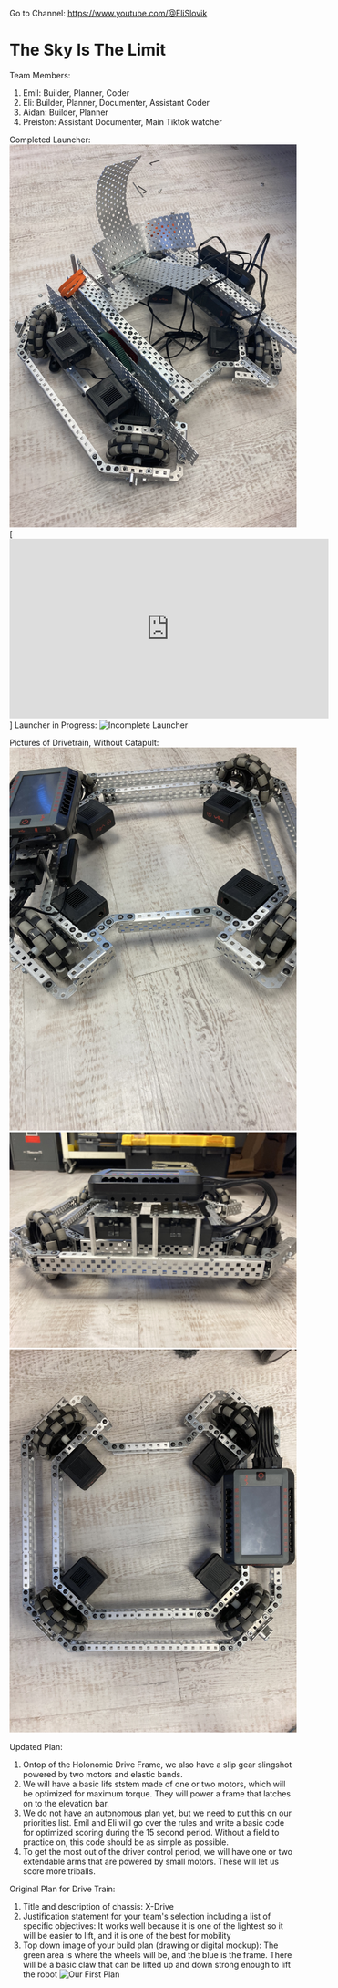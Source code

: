 Go to Channel: https://www.youtube.com/@EliSlovik


# The Sky Is The Limit
Team Members:
1. Emil: Builder, Planner, Coder
2. Eli: Builder, Planner, Documenter, Assistant Coder
3. Aidan: Builder, Planner
4. Preiston: Assistant Documenter, Main Tiktok watcher

Completed Launcher:
![Robot With Launcher](https://github.com/Emil-Gruenwald/The_Sky_Is_The_Limit/blob/main/images/RobotCompleteLauncher.jpg?raw=true)
[<iframe width="560" height="315" src="https://www.youtube.com/embed/A6mhHTRiegk?si=pPNiwV3jOe8FbBlj" title="YouTube video player" frameborder="0" allow="accelerometer; autoplay; clipboard-write; encrypted-media; gyroscope; picture-in-picture; web-share" allowfullscreen></iframe>]
Launcher in Progress:
![Incomplete Launcher](https://github.com/Emil-Gruenwald/The_Sky_Is_The_Limit/blob/main/images/RobotLauncherInProgress.jpg?raw=true)

Pictures of Drivetrain, Without Catapult:
![Robot Front](https://github.com/Emil-Gruenwald/The_Sky_Is_The_Limit/blob/main/images/RobotFront.jpg?raw=true)
![Robot Side](https://github.com/Emil-Gruenwald/The_Sky_Is_The_Limit/blob/main/images/RobotSide.jpg?raw=true)
![Robot Top](https://github.com/Emil-Gruenwald/The_Sky_Is_The_Limit/blob/main/images/RobotTop.jpg?raw=true)

Updated Plan:

1. Ontop of the Holonomic Drive Frame, we also have a slip gear slingshot powered by two motors and elastic bands.
2. We will have a basic lifs ststem made of one or two motors, which will be optimized for maximum torque. They will power a frame that latches on to the elevation bar.
3. We do not have an autonomous plan yet, but we need to put this on our priorities list. Emil and Eli will go over the rules and write a basic code for optimized scoring during the 15 second period. Without a field to practice on, this code should be as simple as possible.
4. To get the most out of the driver control period, we will have one or two extendable arms that are powered by small motors. These will let us score more triballs.



Original Plan for Drive Train:

1. Title and description of chassis: X-Drive
2. Justification statement for your team's selection including a list of specific objectives: It works well because it is one of the lightest so it will be easier to lift, and it is one of the best for mobility
3. Top down image of your build plan (drawing or digital mockup): The green area is where the wheels will be, and the blue is the frame. There will be a basic claw that can be lifted up and down strong enough to lift the robot
![Our First Plan](https://github.com/Emil-Gruenwald/Robotics23-24/blob/main/images/Plan01.jpg?raw=true)

